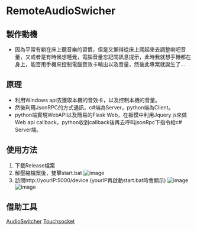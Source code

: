# RemoteAudioSwicher
## 製作動機
- 因為平常有躺在床上聽音樂的習慣，但是又懶得從床上爬起來去調整喇吧音量，又或者是有時候想睡覺，電腦音量忘記關訊息提示，此時我就想手機都在身上，能否用手機來控制電腦音效卡輸出以及音量，然後此專案就誕生了...

## 原理
- 利用Windows api去獲取本機的音效卡，以及控制本機的音量。
- 然後利用JsonRPC的方式通訊，c#端為Server，python端為Client。
- python端實現WebAPI以及簡易的Flask Web，在板模中利用Jquery js來做Web api callback，python收到callback後再去呼叫jsonRpc下指令給c# Server端。

## 使用方法
1. 下載Release檔案
2. 解壓縮檔案後，雙擊start.bat
![image](https://github.com/godchadigo/RemoteAudioSwicher/assets/19208239/db797746-af22-4d5d-9a24-94c9fdba2426)
4. 訪問http://yourIP:5000/device  (yourIP再啟動start.bat時會顯示)
![image](https://github.com/godchadigo/RemoteAudioSwicher/assets/19208239/f8e4b9ae-c9cd-4b38-bd5a-5f47c99f4f41)
![image](https://github.com/godchadigo/RemoteAudioSwicher/assets/19208239/c3ea8227-2c7f-435c-89ac-7778ad7d9cca)

## 借助工具
[AudioSwitcher](https://github.com/xenolightning/AudioSwitcher)
[Touchsocket](https://github.com/RRQM/TouchSocket)

